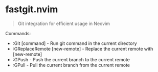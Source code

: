 # fastgit.nvim

> Git integration for efficient usage in Neovim

Commands:
- :Git [command] - Run git command in the current directory
- :GReplaceRemote [new-remote] - Replace the current remote with [new-remote]
- :GPush - Push the current branch to the current remote
- :GPull - Pull the current branch from the current remote
